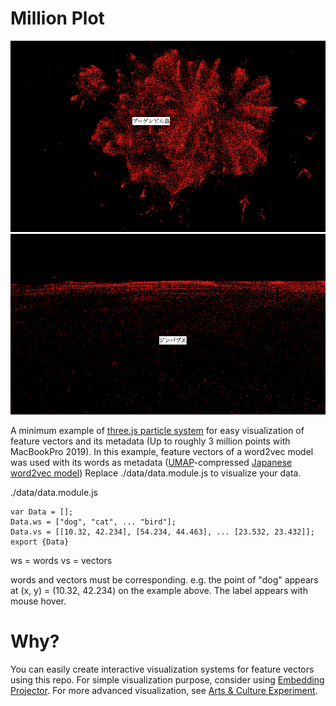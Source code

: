 # Million Plot

![preview1](preview1.png)
![preview2](preview2.png)

A minimum example of [three.js particle system](https://threejs.org/examples/?=interactive#webgl_interactive_points) for easy visualization of feature vectors and its metadata (Up to roughly 3 million points with MacBookPro 2019). In this example, feature vectors of a word2vec model was used with its words as metadata ([UMAP](https://arxiv.org/abs/1802.03426)-compressed [Japanese word2vec model](http://www.cl.ecei.tohoku.ac.jp/~m-suzuki/jawiki_vector/)) Replace ./data/data.module.js to visualize your data.

./data/data.module.js
```
var Data = [];
Data.ws = ["dog", "cat", ... "bird"];
Data.vs = [[10.32, 42.234], [54.234, 44.463], ... [23.532, 23.432]];
export {Data}
```

ws = words
vs = vectors

words and vectors must be corresponding. e.g. the point of "dog" appears at (x, y) = (10.32, 42.234) on the example above. The label appears with mouse hover.

# Why?
You can easily create interactive visualization systems for feature vectors using this repo. For simple visualization purpose, consider using [Embedding Projector](https://projector.tensorflow.org/). For more advanced visualization, see [Arts & Culture Experiment](https://artsexperiments.withgoogle.com/freefall).